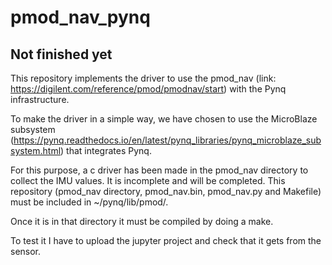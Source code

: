 # pmod_nav_pynq


## Not finished yet


This repository implements the driver to use the pmod_nav (link: https://digilent.com/reference/pmod/pmodnav/start) with the Pynq infrastructure.

To make the driver in a simple way, we have chosen to use the MicroBlaze subsystem (https://pynq.readthedocs.io/en/latest/pynq_libraries/pynq_microblaze_subsystem.html) that integrates Pynq.

For this purpose, a c driver has been made in the pmod_nav directory to collect the IMU values. It is incomplete and will be completed. This repository (pmod_nav directory, pmod_nav.bin, pmod_nav.py and Makefile) must be included in ~/pynq/lib/pmod/.

Once it is in that directory it must be compiled by doing a make. 

To test it I have to upload the jupyter project and check that it gets from the sensor.
